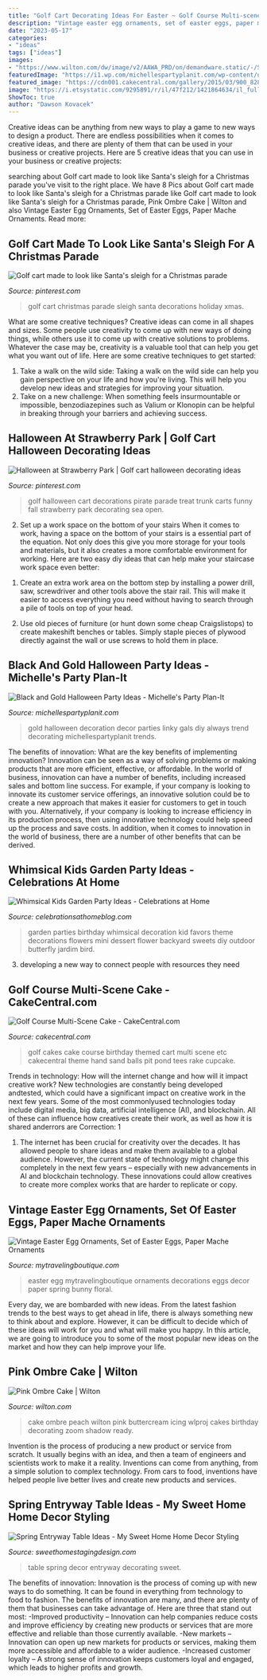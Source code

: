 ```yaml
---
title: "Golf Cart Decorating Ideas For Easter ~ Golf Course Multi-scene Cake"
description: "Vintage easter egg ornaments, set of easter eggs, paper mache ornaments"
date: "2023-05-17"
categories:
- "ideas"
tags: ["ideas"]
images:
- "https://www.wilton.com/dw/image/v2/AAWA_PRD/on/demandware.static/-/Sites-wilton-project-master/default/dw66d8739d/images/project/WLPROJ-8145/Peach-Ombre-Cake.jpg?sw=1440&amp;sh=750&amp;sm=fit"
featuredImage: "https://i1.wp.com/michellespartyplanit.com/wp-content/uploads/2015/10/black-n-gold-halloween-party-ideas.jpg?fit=735%2C1102&amp;ssl=1"
featured_image: "https://cdn001.cakecentral.com/gallery/2015/03/900_8286598IfT_golf-course-multi-scene-cake.jpg"
image: "https://i.etsystatic.com/9295891/r/il/47f212/1421864634/il_fullxfull.1421864634_5mel.jpg"
ShowToc: true
author: "Dawson Kovacek"
---
```



Creative ideas can be anything from new ways to play a game to new ways to design a product. There are endless possibilities when it comes to creative ideas, and there are plenty of them that can be used in your business or creative projects. Here are 5 creative ideas that you can use in your business or creative projects:

	

		
searching about Golf cart made to look like Santa&#039;s sleigh for a Christmas parade you've visit to the right place. We have 8 Pics about Golf cart made to look like Santa&#039;s sleigh for a Christmas parade like Golf cart made to look like Santa&#039;s sleigh for a Christmas parade, Pink Ombre Cake | Wilton and also Vintage Easter Egg Ornaments, Set of Easter Eggs, Paper Mache Ornaments. Read more:
		
    
## Golf Cart Made To Look Like Santa&#039;s Sleigh For A Christmas Parade

<img loading=lazy src="https://i.pinimg.com/736x/cd/86/bf/cd86bf7fdb73b21489ab95a3d9e3fb91.jpg" onerror="this.onerror=null;this.src='https://tse3.mm.bing.net/th?id=OIP.AfasrdWPiBGrvq3VUndpaAHaGY&amp;pid=15.1';" alt="Golf cart made to look like Santa&#039;s sleigh for a Christmas parade">

_Source: pinterest.com_

>golf cart christmas parade sleigh santa decorations holiday xmas. 

	

What are some creative techniques?
Creative ideas can come in all shapes and sizes. Some people use creativity to come up with new ways of doing things, while others use it to come up with creative solutions to problems. Whatever the case may be, creativity is a valuable tool that can help you get what you want out of life. Here are some creative techniques to get started: 
1. Take a walk on the wild side: Taking a walk on the wild side can help you gain perspective on your life and how you're living. This will help you develop new ideas and strategies for improving your situation. 
2. Take on a new challenge: When something feels insurmountable or impossible, benzodiazepines such as Valium or Klonopin can be helpful in breaking through your barriers and achieving success.

    
## Halloween At Strawberry Park | Golf Cart Halloween Decorating Ideas

<img loading=lazy src="https://i.pinimg.com/736x/36/44/4c/36444c9186b2b38ea966a6c047937969.jpg" onerror="this.onerror=null;this.src='https://tse1.mm.bing.net/th?id=OIP.ydWNUCOQnyqMM5uuW94fNQHaJ3&amp;pid=15.1';" alt="Halloween at Strawberry Park | Golf cart halloween decorating ideas">

_Source: pinterest.com_

>golf halloween cart decorations pirate parade treat trunk carts funny fall strawberry park decorating sea open. 

	

2) Set up a work space on the bottom of your stairs
When it comes to work, having a space on the bottom of your stairs is a essential part of the equation. Not only does this give you more storage for your tools and materials, but it also creates a more comfortable environment for working. Here are two easy diy ideas that can help make your staircase work space even better:
1. Create an extra work area on the bottom step by installing a power drill, saw, screwdriver and other tools above the stair rail. This will make it easier to access everything you need without having to search through a pile of tools on top of your head.

2. Use old pieces of furniture (or hunt down some cheap Craigslistops) to create makeshift benches or tables. Simply staple pieces of plywood directly against the wall or use screws to hold them in place.

    
## Black And Gold Halloween Party Ideas - Michelle&#039;s Party Plan-It

<img loading=lazy src="https://i1.wp.com/michellespartyplanit.com/wp-content/uploads/2015/10/black-n-gold-halloween-party-ideas.jpg?fit=735%2C1102&amp;ssl=1" onerror="this.onerror=null;this.src='https://tse2.mm.bing.net/th?id=OIP.7DVswFYWMmvgGlTt1OGyAgHaLG&amp;pid=15.1';" alt="Black and Gold Halloween Party Ideas - Michelle&#039;s Party Plan-It">

_Source: michellespartyplanit.com_

>gold halloween decoration decor parties linky gals diy always trend decorating michellespartyplanit trends. 

	

The benefits of innovation: What are the key benefits of implementing innovation?
Innovation can be seen as a way of solving problems or making products that are more efficient, effective, or affordable. In the world of business, innovation can have a number of benefits, including increased sales and bottom line success. For example, if your company is looking to innovate its customer service offerings, an innovative solution could be to create a new approach that makes it easier for customers to get in touch with you. Alternatively, if your company is looking to increase efficiency in its production process, then using innovative technology could help speed up the process and save costs. In addition, when it comes to innovation in the world of business, there are a number of other benefits that can be derived.

    
## Whimsical Kids Garden Party Ideas - Celebrations At Home

<img loading=lazy src="https://celebrationsathomeblog.com/wp-content/uploads/2013/05/15.jpg" onerror="this.onerror=null;this.src='https://tse3.mm.bing.net/th?id=OIP.xmA8z_-9QC2PjW0RntA5qAHaKt&amp;pid=15.1';" alt="Whimsical Kids Garden Party Ideas - Celebrations at Home">

_Source: celebrationsathomeblog.com_

>garden parties birthday whimsical decoration kid favors theme decorations flowers mini dessert flower backyard sweets diy outdoor butterfly jardim bird. 

	

3. developing a new way to connect people with resources they need 

    
## Golf Course Multi-Scene Cake - CakeCentral.com

<img loading=lazy src="https://cdn001.cakecentral.com/gallery/2015/03/900_8286598IfT_golf-course-multi-scene-cake.jpg" onerror="this.onerror=null;this.src='https://tse4.mm.bing.net/th?id=OIP.Z4mIurKUCc59DTIs7RBAWAHaLD&amp;pid=15.1';" alt="Golf Course Multi-Scene Cake - CakeCentral.com">

_Source: cakecentral.com_

>golf cakes cake course birthday themed cart multi scene etc cakecentral theme hand sand balls pit pond tees rake cupcake. 

	

Trends in technology: How will the internet change and how will it impact creative work?
New technologies are constantly being developed andtested, which could have a significant impact on creative work in the next few years. Some of the most commonlyused technologies today include digital media, big data, artificial intelligence (AI), and blockchain. All of these can influence how creatives create their work, as well as how it is shared anderrors are Correction: 1
1) The internet has been crucial for creativity over the decades. It has allowed people to share ideas and make them available to a global audience. However, the current state of technology might change this completely in the next few years – especially with new advancements in AI and blockchain technology. These innovations could allow creatives to create more complex works that are harder to replicate or copy.

    
## Vintage Easter Egg Ornaments, Set Of Easter Eggs, Paper Mache Ornaments

<img loading=lazy src="https://i.etsystatic.com/9295891/r/il/47f212/1421864634/il_fullxfull.1421864634_5mel.jpg" onerror="this.onerror=null;this.src='https://tse4.mm.bing.net/th?id=OIP.y1Xi9ol6f5M2mhvyidv52QHaJ4&amp;pid=15.1';" alt="Vintage Easter Egg Ornaments, Set of Easter Eggs, Paper Mache Ornaments">

_Source: mytravelingboutique.com_

>easter egg mytravelingboutique ornaments decorations eggs decor paper spring bunny floral. 

	

Every day, we are bombarded with new ideas. From the latest fashion trends to the best ways to get ahead in life, there is always something new to think about and explore. However, it can be difficult to decide which of these ideas will work for you and what will make you happy. In this article, we are going to introduce you to some of the most popular new ideas on the market and how they can help improve your life.

    
## Pink Ombre Cake | Wilton

<img loading=lazy src="https://www.wilton.com/dw/image/v2/AAWA_PRD/on/demandware.static/-/Sites-wilton-project-master/default/dw66d8739d/images/project/WLPROJ-8145/Peach-Ombre-Cake.jpg?sw=1440&amp;sh=750&amp;sm=fit" onerror="this.onerror=null;this.src='https://tse1.mm.bing.net/th?id=OIP.yoiclVwqKm0AJ3Vo9MlV7gHaHa&amp;pid=15.1';" alt="Pink Ombre Cake | Wilton">

_Source: wilton.com_

>cake ombre peach wilton pink buttercream icing wlproj cakes birthday decorating zoom shadow ready. 

	

Invention is the process of producing a new product or service from scratch. It usually begins with an idea, and then a team of engineers and scientists work to make it a reality. Inventions can come from anything, from a simple solution to complex technology. From cars to food, inventions have helped people live better lives and create new products and services.

    
## Spring Entryway Table Ideas - My Sweet Home Home Decor Styling

<img loading=lazy src="https://sweethomestagingdesign.com/wp-content/uploads/2020/03/img_9022-scaled.jpg" onerror="this.onerror=null;this.src='https://tse2.mm.bing.net/th?id=OIP.wusGuQK8HWotOZt2O7FEcgHaHa&amp;pid=15.1';" alt="Spring Entryway Table Ideas - My Sweet Home Home Decor Styling">

_Source: sweethomestagingdesign.com_

>table spring decor entryway decorating sweet. 

	

The benefits of innovation:
Innovation is the process of coming up with new ways to do something. It can be found in everything from technology to food to fashion. The benefits of innovation are many, and there are plenty of them that businesses can take advantage of. Here are three that stand out most: 
-Improved productivity – Innovation can help companies reduce costs and improve efficiency by creating new products or services that are more effective and reliable than those currently available.
-New markets – Innovation can open up new markets for products or services, making them more accessible and affordable to a wider audience.
-Increased customer loyalty – A strong sense of innovation keeps customers loyal and engaged, which leads to higher profits and growth.


